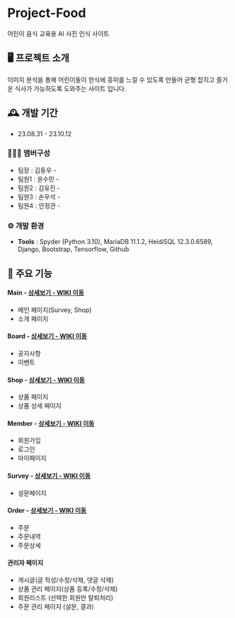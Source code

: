 # Project-Food
어린이 음식 교육용 AI 사진 인식 사이트 


## 🖥️ 프로젝트 소개
이미지 분석을 통해 어린이들이 한식에 흥미를 느낄 수 있도록 만들어 
균형 잡히고 즐거운 식사가 가능하도록 도와주는 사이트 입니다.
<br>

## 🕰️ 개발 기간
* 23.08.31 - 23.10.12

### 🧑‍🤝‍🧑 맴버구성
 - 팀장  : 김동우 - 
 - 팀원1 : 윤수민 - 
 - 팀원2 : 김유진 - 
 - 팀원3 : 손우석 - 
 - 팀원4 : 안정관 - 


### ⚙️ 개발 환경

- **Tools** : Spyder (Python 3.10), MariaDB 11.1.2, HeidiSQL 12.3.0.6589, Django, Bootstrap, Tensorflow, Github


## 📌 주요 기능
#### Main - <a href="https://github.com/YoonSooMin01/project01-perfume/wiki/%EC%A3%BC%EC%9A%94-%EA%B8%B0%EB%8A%A5-%EC%86%8C%EA%B0%9C(Main)" >상세보기 - WIKI 이동</a>
- 메인 페이지(Survey, Shop)
- 소개 페이지
  
#### Board - <a href="https://github.com/YoonSooMin01/project01-perfume/wiki/%EC%A3%BC%EC%9A%94-%EA%B8%B0%EB%8A%A5-%EC%86%8C%EA%B0%9C(Board)" >상세보기 - WIKI 이동</a>
- 공지사항
- 이벤트
  
#### Shop - <a href="https://github.com/YoonSooMin01/project01-perfume/wiki/%EC%A3%BC%EC%9A%94-%EA%B8%B0%EB%8A%A5-%EC%86%8C%EA%B0%9C(Shop)" >상세보기 - WIKI 이동</a>
- 상품 페이지
- 상품 상세 페이지
  
#### Member - <a href="https://github.com/YoonSooMin01/project01-perfume/wiki/%EC%A3%BC%EC%9A%94-%EA%B8%B0%EB%8A%A5-%EC%86%8C%EA%B0%9C(Member)" >상세보기 - WIKI 이동</a>
- 회원가입
- 로그인
- 마이페이지
  
#### Survey - <a href="https://github.com/YoonSooMin01/project01-perfume/wiki/%EC%A3%BC%EC%9A%94-%EA%B8%B0%EB%8A%A5-%EC%86%8C%EA%B0%9C(Survey)" >상세보기 - WIKI 이동</a>
- 설문페이지
  
#### Order - <a href="https://github.com/YoonSooMin01/project01-perfume/wiki/%EC%A3%BC%EC%9A%94-%EA%B8%B0%EB%8A%A5-%EC%86%8C%EA%B0%9C(Order)" >상세보기 - WIKI 이동</a>
- 주문
- 주문내역
- 주문상세

#### 관리자 페이지 
- 게시글(글 작성/수정/삭제, 댓글 삭제)
- 상품 관리 페이지(상품 등록/수정/삭제) 
- 회원리스트 (선택한 회원만 탈퇴처리)
- 주문 관리 페이지 (설문, 결과)
